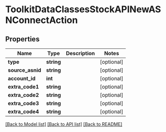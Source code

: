 # ToolkitDataClassesStockAPINewASNConnectAction

## Properties
Name | Type | Description | Notes
------------ | ------------- | ------------- | -------------
**type** | **string** |  | [optional] 
**source_asnid** | **string** |  | [optional] 
**account_id** | **int** |  | [optional] 
**extra_code1** | **string** |  | [optional] 
**extra_code2** | **string** |  | [optional] 
**extra_code3** | **string** |  | [optional] 
**extra_code4** | **string** |  | [optional] 

[[Back to Model list]](../README.md#documentation-for-models) [[Back to API list]](../README.md#documentation-for-api-endpoints) [[Back to README]](../README.md)


